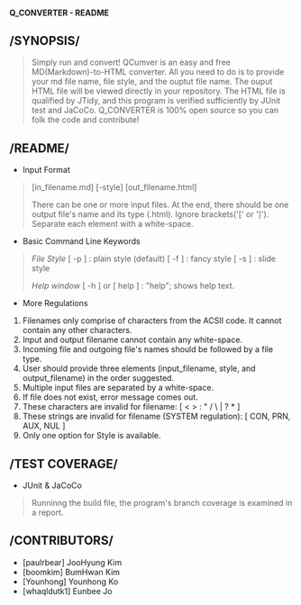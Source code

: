 #### Q_CONVERTER - README 



## /SYNOPSIS/
> Simply run and convert!
> QCumver is an easy and free MD(Markdown)-to-HTML converter. All you need to do 
> is to provide your md file name, file style, and the ouptut file name. The ouput HTML 
> file will be viewed directly in your repository.
> The HTML file is qualified by JTidy, and this program is verified sufficiently by 
> JUnit test and JaCoCo. 
> Q_CONVERTER is 100% open source so you can folk the code and contribute! 



## /README/
* Input Format 
> 	[in_filename.md]   [-style]   [out_filename.html] 
> 
> There can be one or more input files. 
> At the end, there should be one output file's name and its type (.html).
> Ignore brackets('[' or ']').
> Separate each element with a white-space.

* Basic Command Line Keywords 
> *File Style*
>	[ -p ] : plain style (default) 
>	[ -f ] : fancy style 
>	[ -s ] : slide style
>
> *Help window*
>	[ -h ]	or [ help ] : "help"; shows help text. 

* More Regulations
 1. Filenames only comprise of characters from the ACSII code. It cannot contain any other characters. 
 2. Input and output filename cannot contain any white-space. 
 3. Incoming file and outgoing file's names should be followed
 	by a file type.
 4. User should provide three elements (input_filename, style, and output_filename)
 	in the order suggested.
 5. Multiple input files are separated by a white-space.
 6. If file does not exist, error message comes out. 
 7. These characters are invalid for filename: [ < > : " / \ | ? * ]
 8. These strings are invalid for filename (SYSTEM regulation): [ CON, PRN, AUX, NUL ] 
 9. Only one option for Style is available.
 
 
 
## /TEST COVERAGE/
* JUnit & JaCoCo
> Runninng the build file, the program's branch coverage is examined in a report. 



## /CONTRIBUTORS/
* [paulrbear] JooHyung Kim
* [boomkim] BumHwan Kim
* [Younhong] Younhong Ko
* [whaqldutk1] Eunbee Jo


